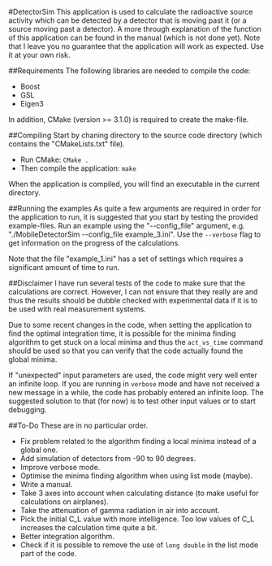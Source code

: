 #DetectorSim
This application is used to calculate the radioactive source activity which can be detected by a detector that is moving past it (or a source moving past a detector). A more through explanation of the function of this application can be found in the manual (which is not done yet). Note that I leave you no guarantee that the application will work as expected. Use it at your own risk.

##Requirements
The following libraries are needed to compile the code:
* Boost
* GSL
* Eigen3

In addition, CMake (version >= 3.1.0) is required to create the make-file.

##Compiling
Start by chaning directory to the source code directory (which contains the "CMakeLists.txt" file).
* Run CMake: `CMake .`
* Then compile the application: `make`

When the application is compiled, you will find an executable in the current directory.

##Running the examples
As quite a few arguments are required in order for the application to run, it is suggested that you start by testing the provided example-files. Run an example using the "--config_file" argument, e.g. "./MobileDetectorSim --config_file example_3.ini". Use the `--verbose` flag to get information on the progress of the calculations.

Note that the file "example_1.ini" has a set of settings which requires a significant amount of time to run.

##Disclaimer
I have run several tests of the code to make sure that the calculations are correct. However, I can not ensure that they really are and thus the results should be dubble checked with experimental data if it is to be used with real measurement systems.

Due to some recent changes in the code, when setting the application to find the optimal integration time, it is possible for the minima finding algorithm to get stuck on a local minima and thus the `act_vs_time` command should be used so that you can verify that the code actually found the global minima.

If "unexpected" input parameters are used, the code might very well enter an infinite loop. If you are running in `verbose` mode and have not received a new message in a while, the code has probably entered an infinite loop. The suggested solution to that (for now) is to test other input values or to start debugging.

##To-Do
These are in no particular order.
* Fix problem related to the algorithm finding a local minima instead of a global one.
* Add simulation of detectors from -90 to 90 degrees.
* Improve verbose mode.
* Optimise the minima finding algorithm when using list mode (maybe).
* Write a manual.
* Take 3 axes into account when calculating distance (to make useful for calculations on airplanes).
* Take the attenuation of gamma radiation in air into account.
* Pick the initial C_L value with more intelligence. Too low values of C_L increases the calculation time quite a bit.
* Better integration algorithm.
* Check if it is possible to remove the use of `long double` in the list mode part of the code.
